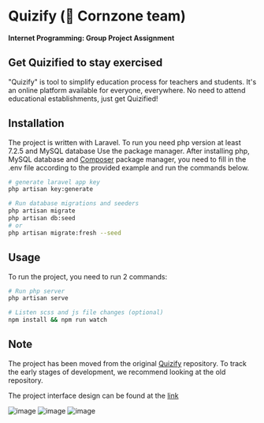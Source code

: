 # Quizify (🌽 Cornzone team)

**Internet Programming: Group Project Assignment**

## Get Quizified to stay exercised

"Quizify" is tool to simplify education process for teachers and students. It's an online platform available for everyone, everywhere. No need to attend educational establishments, just get Quizified!

## Installation

The project is written with Laravel. To run you need php version at least 7.2.5 and MySQL database
Use the package manager. After installing php, MySQL database and [Composer](https://getcomposer.org/) package manager, you need to fill in the .env file according to the provided example and run the commands below.

```bash
# generate laravel app key
php artisan key:generate

# Run database migrations and seeders
php artisan migrate
php artisan db:seed
# or
php artisan migrate:fresh --seed
```

## Usage

To run the project, you need to run 2 commands:
```bash
# Run php server
php artisan serve

# Listen scss and js file changes (optional)
npm install && npm run watch
```

## Note

The project has been moved from the original [Quizify](https://github.com/JRakhimov/quizify) repository. To track the early stages of development, we recommend looking at the old repository.

The project interface design can be found at the [link](https://www.figma.com/file/F8xgI694OiBHHNAw9ABkTr/IP_Project?node-id=0%3A1)

![image](https://img.shields.io/badge/Figma-F24E1E?style=for-the-badge&logo=figma&logoColor=white)
![image](https://img.shields.io/badge/Laravel-FF2D20?style=for-the-badge&logo=laravel&logoColor=white)
![image](https://img.shields.io/badge/MySQL-00000F?style=for-the-badge&logo=mysql&logoColor=white)
